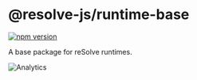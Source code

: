 # **@resolve-js/runtime-base**

[![npm version](https://badge.fury.io/js/%40resolve-js%2Fruntime-base.svg)](https://badge.fury.io/js/%40resolve-js%2Fruntime-base)

A base package for reSolve runtimes.

![Analytics](https://ga-beacon.appspot.com/UA-118635726-1/packages-resolve-runtime-base-readme?pixel)
